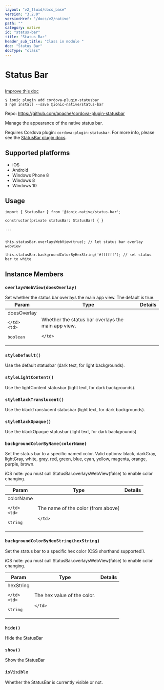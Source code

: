 ```yaml
---
layout: "v2_fluid/docs_base"
version: "3.2.0"
versionHref: "/docs/v2/native"
path: ""
category: native
id: "status-bar"
title: "Status Bar"
header_sub_title: "Class in module "
doc: "Status Bar"
docType: "class"
---
```








<h1 class="api-title">
  
  Status Bar
  

  

  </h1>

<a class="improve-v2-docs" href="http://github.com/driftyco/ionic-native/edit/master/src/@ionic-native/plugins/status-bar/index.ts#L4">
  Improve this doc
</a>



<!-- decorators -->





<pre><code>$ ionic plugin add cordova-plugin-statusbar
$ npm install --save @ionic-native/status-bar
</code></pre>
<p>Repo:
  <a href="https://github.com/apache/cordova-plugin-statusbar">
    https://github.com/apache/cordova-plugin-statusbar
  </a>
</p>

<!-- description -->

<p>Manage the appearance of the native status bar.</p>
<p>Requires Cordova plugin: <code>cordova-plugin-statusbar</code>. For more info, please see the <a href="https://github.com/apache/cordova-plugin-statusbar">StatusBar plugin docs</a>.</p>


<!-- @platforms tag -->
<h2>Supported platforms</h2>

<ul>
  <li>iOS</li><li>Android</li><li>Windows Phone 8</li><li>Windows 8</li><li>Windows 10</li>
</ul>

<!-- @platforms tag end -->


<!-- if doc.decorators -->

<!-- @usage tag -->

<h2>Usage</h2>

<pre><code class="lang-typescript">import { StatusBar } from &#39;@ionic-native/status-bar&#39;;

constructor(private statusBar: StatusBar) { }

...


this.statusBar.overlaysWebView(true); // let status bar overlay webview

this.statusBar.backgroundColorByHexString(&#39;#ffffff&#39;); // set status bar to white
</code></pre>




<!-- @property tags -->




<!-- methods on the class -->

<h2>Instance Members</h2>
<div id="overlaysWebView"></div>
<h3>
  <code>overlaysWebView(doesOverlay)</code>
  

</h3>
Set whether the status bar overlays the main app view. The default
is true.

<table class="table param-table" style="margin:0;">
  <thead>
  <tr>
    <th>Param</th>
    <th>Type</th>
    <th>Details</th>
  </tr>
  </thead>
  <tbody>
  
  <tr>
    <td>
      doesOverlay
      
    </td>
    <td>
      
<code>boolean</code>
    </td>
    <td>
      <p>Whether the status bar overlays the main app view.</p>

      
      
    </td>
  </tr>
  
  </tbody>
</table>

<div id="styleDefault"></div>
<h3>
  <code>styleDefault()</code>
  

</h3>
Use the default statusbar (dark text, for light backgrounds).



<div id="styleLightContent"></div>
<h3>
  <code>styleLightContent()</code>
  

</h3>
Use the lightContent statusbar (light text, for dark backgrounds).



<div id="styleBlackTranslucent"></div>
<h3>
  <code>styleBlackTranslucent()</code>
  

</h3>
Use the blackTranslucent statusbar (light text, for dark backgrounds).



<div id="styleBlackOpaque"></div>
<h3>
  <code>styleBlackOpaque()</code>
  

</h3>
Use the blackOpaque statusbar (light text, for dark backgrounds).



<div id="backgroundColorByName"></div>
<h3>
  <code>backgroundColorByName(colorName)</code>
  

</h3>
Set the status bar to a specific named color. Valid options:
black, darkGray, lightGray, white, gray, red, green, blue, cyan, yellow, magenta, orange, purple, brown.

iOS note: you must call StatusBar.overlaysWebView(false) to enable color changing.

<table class="table param-table" style="margin:0;">
  <thead>
  <tr>
    <th>Param</th>
    <th>Type</th>
    <th>Details</th>
  </tr>
  </thead>
  <tbody>
  
  <tr>
    <td>
      colorName
      
    </td>
    <td>
      
<code>string</code>
    </td>
    <td>
      <p>The name of the color (from above)</p>

      
      
    </td>
  </tr>
  
  </tbody>
</table>

<div id="backgroundColorByHexString"></div>
<h3>
  <code>backgroundColorByHexString(hexString)</code>
  

</h3>
Set the status bar to a specific hex color (CSS shorthand supported!).

iOS note: you must call StatusBar.overlaysWebView(false) to enable color changing.

<table class="table param-table" style="margin:0;">
  <thead>
  <tr>
    <th>Param</th>
    <th>Type</th>
    <th>Details</th>
  </tr>
  </thead>
  <tbody>
  
  <tr>
    <td>
      hexString
      
    </td>
    <td>
      
<code>string</code>
    </td>
    <td>
      <p>The hex value of the color.</p>

      
      
    </td>
  </tr>
  
  </tbody>
</table>

<div id="hide"></div>
<h3>
  <code>hide()</code>
  

</h3>
Hide the StatusBar



<div id="show"></div>
<h3>
  <code>show()</code>
  

</h3>
Show the StatusBar



<div id="isVisible"></div>
<h3>
  <code>isVisible</code>
  

</h3>
Whether the StatusBar is currently visible or not.







<!-- other classes -->

<!-- end other classes -->

<!-- interfaces -->

<!-- end interfaces -->

<!-- related link --><!-- end content block -->


<!-- end body block -->

